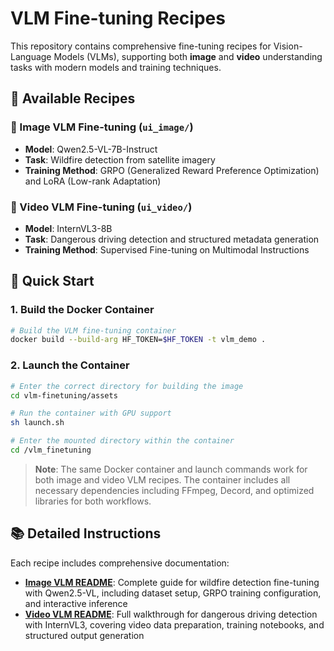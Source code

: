 # VLM Fine-tuning Recipes

This repository contains comprehensive fine-tuning recipes for Vision-Language Models (VLMs), supporting both **image** and **video** understanding tasks with modern models and training techniques.

## 🎯 Available Recipes

### 📸 Image VLM Fine-tuning (`ui_image/`)
- **Model**: Qwen2.5-VL-7B-Instruct
- **Task**: Wildfire detection from satellite imagery
- **Training Method**: GRPO (Generalized Reward Preference Optimization) and LoRA (Low-rank Adaptation)

### 🎥 Video VLM Fine-tuning (`ui_video/`)
- **Model**: InternVL3-8B
- **Task**: Dangerous driving detection and structured metadata generation
- **Training Method**: Supervised Fine-tuning on Multimodal Instructions

## 🚀 Quick Start

### 1. Build the Docker Container

```bash
# Build the VLM fine-tuning container
docker build --build-arg HF_TOKEN=$HF_TOKEN -t vlm_demo .
```

### 2. Launch the Container

```bash
# Enter the correct directory for building the image
cd vlm-finetuning/assets

# Run the container with GPU support
sh launch.sh

# Enter the mounted directory within the container
cd /vlm_finetuning
```

> **Note**: The same Docker container and launch commands work for both image and video VLM recipes. The container includes all necessary dependencies including FFmpeg, Decord, and optimized libraries for both workflows.

## 📚 Detailed Instructions

Each recipe includes comprehensive documentation:

- **[Image VLM README](ui_image/README.md)**: Complete guide for wildfire detection fine-tuning with Qwen2.5-VL, including dataset setup, GRPO training configuration, and interactive inference
- **[Video VLM README](ui_video/README.md)**: Full walkthrough for dangerous driving detection with InternVL3, covering video data preparation, training notebooks, and structured output generation

